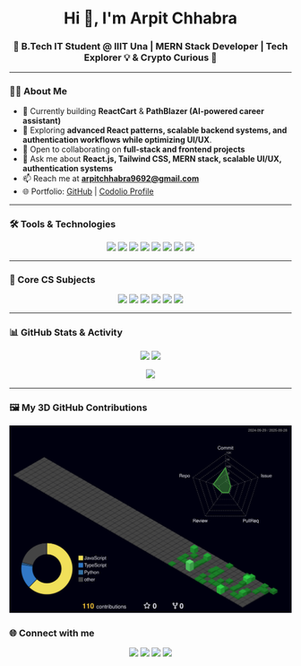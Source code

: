 <h1 align="center">Hi 👋, I'm Arpit Chhabra</h1>
<h3 align="center">🚀 B.Tech IT Student @ IIIT Una | MERN Stack Developer | Tech Explorer 💡 & Crypto Curious 💸</h3>

---

### 👨‍💻 About Me  
- 🔭 Currently building **ReactCart** & **PathBlazer (AI-powered career assistant)**  
- 🌱 Exploring **advanced React patterns, scalable backend systems, and authentication workflows while optimizing UI/UX**.  
- 👯 Open to collaborating on **full-stack and frontend projects**  
- 💬 Ask me about **React.js, Tailwind CSS, MERN stack, scalable UI/UX, authentication systems**  
- 📫 Reach me at **arpitchhabra9692@gmail.com**  
- 🌐 Portfolio: [GitHub](https://github.com/ArpitChhabra23306) | [Codolio Profile](https://codolio.com/profile/arpitChhabra)  

---

### 🛠️ Tools & Technologies  

<p align="center">
  <!-- Programming Languages -->
  <img src="https://skillicons.dev/icons?i=cpp,python,js,html,css" height="50"/>
  
  <!-- Frontend -->
  <img src="https://skillicons.dev/icons?i=react,tailwind" height="50"/>
  
  <!-- Backend & Auth -->
  <img src="https://skillicons.dev/icons?i=nodejs,express" height="50"/>
  <img src="https://img.shields.io/badge/JWT-black?style=for-the-badge&logo=jsonwebtokens" height="35"/>
  <img src="https://img.shields.io/badge/Clerk-white?style=for-the-badge&logo=clerk&logoColor=purple" height="35"/>
  
  <!-- Databases & Cloud -->
  <img src="https://skillicons.dev/icons?i=mongodb,mysql" height="50"/>
  <img src="https://img.shields.io/badge/Cloudinary-3448C5?style=for-the-badge&logo=cloudinary&logoColor=white" height="35"/>
  
  <!-- Dev Tools -->
  <img src="https://skillicons.dev/icons?i=git,github,vscode,postman,docker,linux,arduino" height="50"/>
</p>

---

### 📘 Core CS Subjects  

<p align="center">
  <img src="https://img.shields.io/badge/DSA-blue?style=for-the-badge&logo=leetcode&logoColor=white" height="35"/>
  <img src="https://img.shields.io/badge/OOP-orange?style=for-the-badge&logo=java&logoColor=white" height="35"/>
  <img src="https://img.shields.io/badge/DBMS-green?style=for-the-badge&logo=mysql&logoColor=white" height="35"/>
  <img src="https://img.shields.io/badge/Operating%20Systems-purple?style=for-the-badge&logo=linux&logoColor=white" height="35"/>
  <img src="https://img.shields.io/badge/Computer%20Networks-red?style=for-the-badge&logo=cisco&logoColor=white" height="35"/>
  <img src="https://img.shields.io/badge/SDLC-grey?style=for-the-badge&logo=gitlab&logoColor=white" height="35"/>
</p>


---

### 📊 GitHub Stats & Activity  

<p align="center">
  <img src="https://github-readme-stats.vercel.app/api?username=ArpitChhabra23306&show_icons=true&theme=tokyonight&count_private=true" height="160" />
  <img src="https://github-readme-stats.vercel.app/api/top-langs/?username=ArpitChhabra23306&layout=compact&theme=tokyonight" height="160" />
</p>

<p align="center">
  <img src="https://streak-stats.demolab.com?user=ArpitChhabra23306&theme=tokyonight&hide_border=true" height="160" />
</p>

---

### 🖼️ My 3D GitHub Contributions

![Night Green](./profile-3d-contrib/profile-night-green.svg)


### 🌐 Connect with me  
<p align="center">
<a href="https://linkedin.com/in/arpit-chhabra-7a1a93276" target="blank"><img src="https://skillicons.dev/icons?i=linkedin" height="40"/></a>
<a href="https://codolio.com/profile/arpitChhabra" target="blank"><img src="https://skillicons.dev/icons?i=github" height="40"/></a>
<a href="https://instagram.com/arpit_chhabra_9692" target="blank"><img src="https://skillicons.dev/icons?i=instagram" height="40"/></a>
<a href="mailto:arpitchhabra9692@gmail.com" target="blank"><img src="https://skillicons.dev/icons?i=gmail" height="40"/></a>
</p>
